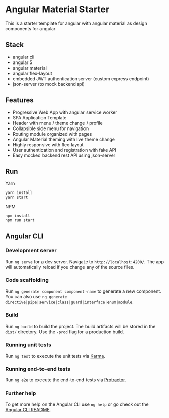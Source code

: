 # Angular Material Starter

This is a starter template for angular with angular material as design components for angular

## Stack

- angular cli
- angular 5
- angular material
- angular flex-layout
- embedded JWT authentication server (custom express endpoint)
- json-server (to mock backend api)

## Features
- Progressive Web App with angular service worker
- SPA Application Template
- Header with menu / theme change / profile
- Collapsible side menu for navigation
- Routing module organized with pages
- Angular Material theming with live theme change
- Highly responsive with flex-layout
- User authentication and registration with fake API
- Easy mocked backend rest API using json-server

## Run
Yarn 
```
yarn install 
yarn start 
```
NPM
```
npm install
npm run start
```

## Angular CLI

### Development server

Run `ng serve` for a dev server. Navigate to `http://localhost:4200/`. The app will automatically reload if you change any of the source files.

### Code scaffolding

Run `ng generate component component-name` to generate a new component. You can also use `ng generate directive|pipe|service|class|guard|interface|enum|module`.

### Build

Run `ng build` to build the project. The build artifacts will be stored in the `dist/` directory. Use the `-prod` flag for a production build.

### Running unit tests

Run `ng test` to execute the unit tests via [Karma](https://karma-runner.github.io).

### Running end-to-end tests

Run `ng e2e` to execute the end-to-end tests via [Protractor](http://www.protractortest.org/).

### Further help

To get more help on the Angular CLI use `ng help` or go check out the [Angular CLI README](https://github.com/angular/angular-cli/blob/master/README.md).

